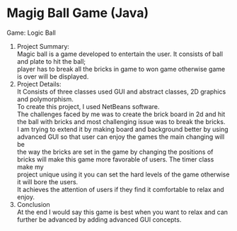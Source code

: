 # Magig Ball Game (Java)

Game: Logic Ball  
1.	Project Summary:  
Magic ball is a game developed to entertain the user. It consists of ball and plate to hit the ball;  
player has to break all the bricks in game to won game otherwise game is over will be displayed.    
2.	Project Details:  
It Consists of three classes used GUI and abstract classes, 2D graphics and polymorphism.  
To create this project, I used NetBeans software.  
The challenges faced by me was to create the brick board in 2d and hit the ball with bricks and most challenging issue was to break the bricks.  
I am trying to extend it by making board and background better by using advanced GUI so that user can enjoy the games the main changing will be  
the way the bricks are set in the game by changing the positions of bricks will make this game more favorable of users. The timer class make my  
project unique using it you can set the hard levels of the game otherwise it will bore the users.  
It achieves the attention of users if they find it comfortable to relax and enjoy.  
3.	Conclusion  
At the end I would say this game is best when you want to relax and can further be advanced by adding advanced GUI concepts.  


